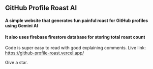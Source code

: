 ## GitHub Profile Roast AI
#### A simple website that generates fun painful roast for GitHub profiles using Gemini AI
#### It also uses firebase firestore database for storing total roast count
Code is super easy to read with good explaining comments.
Live link: https://github-profile-roast.vercel.app/

Give a star. 
